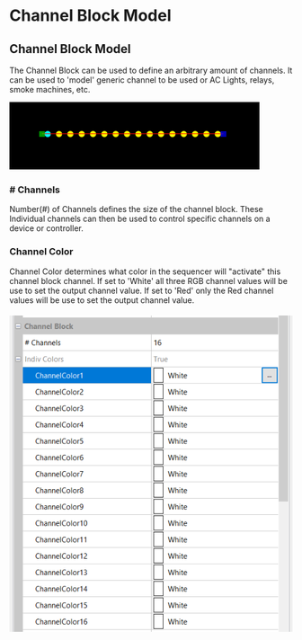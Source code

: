 # Channel Block Model

## Channel Block Model

The Channel Block can be used to define an arbitrary amount of channels. It can be used to 'model' generic channel to be used or AC Lights, relays, smoke machines, etc.

![](<../../../.gitbook/assets/image (522).png>)

### # Channels

Number(#) of Channels defines the size of the channel block. These Individual channels can then be used to control specific channels on a device or controller.&#x20;

### Channel Color

Channel Color determines what color in the sequencer will "activate" this channel block channel. If set to 'White' all three RGB channel values will be use to set the output channel value. If set to 'Red' only the Red channel values will be use to set the output channel value.

#### ![](<../../../.gitbook/assets/image (7).png>)&#x20;
